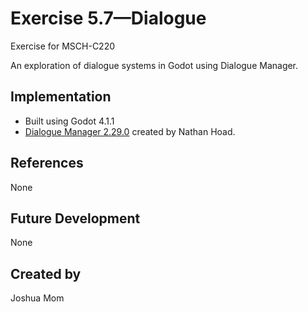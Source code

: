 
# Exercise 5.7—Dialogue

Exercise for MSCH-C220

An exploration of dialogue systems in Godot using Dialogue Manager.

## Implementation

 - Built using Godot 4.1.1
 - [Dialogue Manager 2.29.0](https://github.com/nathanhoad/godot_dialogue_manager) created by Nathan Hoad.

## References

None

## Future Development

None

## Created by 
Joshua Mom
```

